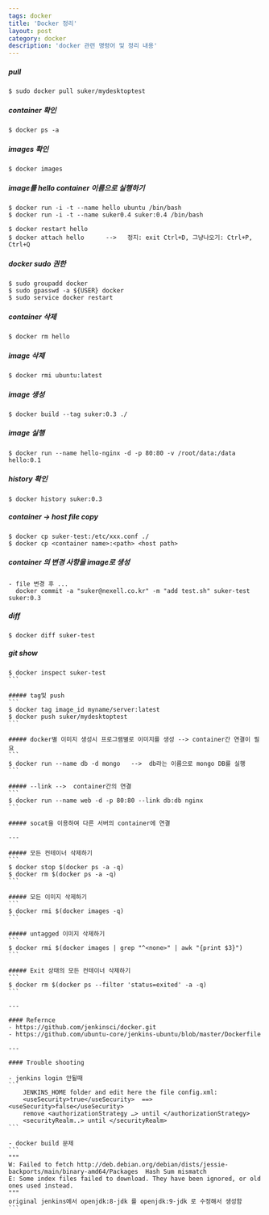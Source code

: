 ```yaml
---
tags: docker
title: 'Docker 정리'
layout: post
category: docker
description: 'docker 관련 명령어 및 정리 내용'
---
```

##### pull
```
$ sudo docker pull suker/mydesktoptest
```

##### container 확인
```
$ docker ps -a
```

##### images 확인
```
$ docker images
```

##### image를 hello container 이름으로 실행하기
```
$ docker run -i -t --name hello ubuntu /bin/bash
$ docker run -i -t --name suker0.4 suker:0.4 /bin/bash

$ docker restart hello
$ docker attach hello      -->   정지: exit Ctrl+D, 그냥나오기: Ctrl+P, Ctrl+Q
```

##### docker sudo 권한
```
$ sudo groupadd docker
$ sudo gpasswd -a ${USER} docker
$ sudo service docker restart
```

##### container 삭제
```
$ docker rm hello
```

##### image 삭제
```
$ docker rmi ubuntu:latest
```

##### image 생성
```
$ docker build --tag suker:0.3 ./
```

##### image 실행
```
$ docker run --name hello-nginx -d -p 80:80 -v /root/data:/data hello:0.1
```

##### history 확인
```
$ docker history suker:0.3
```

##### container -> host   file copy
```
$ docker cp suker-test:/etc/xxx.conf ./
$ docker cp <container name>:<path> <host path>
```

##### container 의 변경 사항을 image로 생성
```
- file 변경 후 ...
  docker commit -a "suker@nexell.co.kr" -m "add test.sh" suker-test suker:0.3
```

##### diff
```
$ docker diff suker-test
```

##### git show
````
$ docker inspect suker-test
```

##### tag및 push
```
$ docker tag image_id myname/server:latest
$ docker push suker/mydesktoptest
```

##### docker별 이미지 생성시 프로그램별로 이미지를 생성 --> container간 연결이 필요
```
$ docker run --name db -d mongo   -->  db라는 이름으로 mongo DB를 실행
```

##### --link -->  container간의 연결
```
$ docker run --name web -d -p 80:80 --link db:db nginx
```

##### socat을 이용하여 다른 서버의 container에 연결

---

##### 모든 컨테이너 삭제하기
```
$ docker stop $(docker ps -a -q)
$ docker rm $(docker ps -a -q)
```

##### 모든 이미지 삭제하기
```
$ docker rmi $(docker images -q)
```

##### untagged 이미지 삭제하기
```
$ docker rmi $(docker images | grep "^<none>" | awk "{print $3}")
```

##### Exit 상태의 모든 컨테이너 삭제하기
```
$ docker rm $(docker ps --filter 'status=exited' -a -q)
```

---

#### Refernce
- https://github.com/jenkinsci/docker.git 
- https://github.com/ubuntu-core/jenkins-ubuntu/blob/master/Dockerfile

---

#### Trouble shooting

- jenkins login 안될때
```
	JENKINS_HOME folder and edit here the file config.xml:
	<useSecurity>true</useSecurity>  ==>  <useSecurity>false</useSecurity>
	remove <authorizationStrategy …> until </authorizationStrategy>
	<securityRealm..> until </securityRealm>
```

- docker build 문제
```
"""
W: Failed to fetch http://deb.debian.org/debian/dists/jessie-backports/main/binary-amd64/Packages  Hash Sum mismatch
E: Some index files failed to download. They have been ignored, or old ones used instead.
"""
original jenkins에서 openjdk:8-jdk 를 openjdk:9-jdk 로 수정해서 생성함
```

